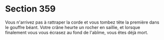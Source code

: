 # Section 359

Vous n'arrivez pas à rattraper la corde et vous tombez tête la première dans le gouffre
béant. Votre crâne heurte un rocher en saillie, et lorsque finalement vous vous écrasez au
fond de l'abîme, vous êtes déjà mort.